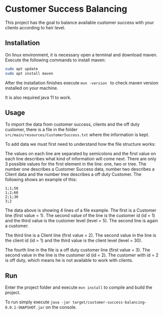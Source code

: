 # Customer Success Balancing

This project has the goal to balance available customer success with your clients according to heir level.

## Installation

On linux environment, it is necessary open a terminal and download maven. 
Execute the following commands to install maven:

```bash
sudo apt update
sudo apt install maven
```
After the installation finishes execute ```mvn -version ``` to check maven version installed on your machine.

It is also required java 11 to work.

## Usage

To import the data from customer success, clients and the off duty customer, there is a file in the folder ```src/main/resources/CustomerSuccess.txt``` where the information is kept.

To add data we must first need to understand how the file structure works:

The values on each line are separated by semicolons and the first value on each line describes what kind of information will come next. There are only 3 possible values for the first element in the line: one, two or tree. The number one describes a Customer Success data, number two describes a Client data and the number tree describes a off duty Customer. The following shows an example of this:

```
1;1;50
1;2;60
2;1;30
3;2
```
The data above is showing 4 lines of a file example. The first is a Customer line (first value = 1). The second value of the line is the customer id (id = 1) and the third value is the customer level (level = 5). The second line is again a customer.

The third line is a Client line (first value = 2). The second value in the line is the client id (id = 1) and the third value is the client level (level = 30).

The fourth line in the file is a off duty customer line (first value = 3). The second value in the line is the customer id (id = 2). The customer with id = 2 is off duty, which means he is not available to work with clients.

## Run
Enter the project folder and execute ```mvn install``` to compile and build the project.

To run simply execute ```java -jar target/customer-success-balancing-0.0.1-SNAPSHOT.jar``` on the console.